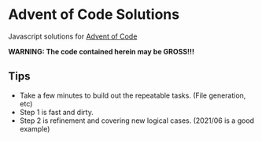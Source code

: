 # Advent of Code Solutions

Javascript solutions for [Advent of Code](https://adventofcode.com/)

**WARNING: The code contained herein may be GROSS!!!**

## Tips
* Take a few minutes to build out the repeatable tasks. (File generation, etc)
* Step 1 is fast and dirty.
* Step 2 is refinement and covering new logical cases. (2021/06 is a good example)
